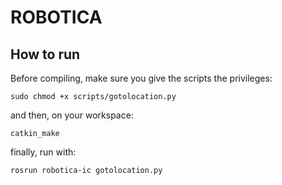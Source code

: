 # ROBOTICA

## How to run

Before compiling, make sure you give the scripts the privileges:

`sudo chmod +x scripts/gotolocation.py`

and then, on your workspace:

`catkin_make`

finally, run with:

`rosrun robotica-ic gotolocation.py`

